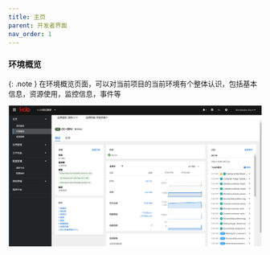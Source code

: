 ```yaml
---
title: 主页
parent: 开发者界面
nav_order: 1
---
```


### 环境概览

{: .note }
在环境概览页面，可以对当前项目的当前环境有个整体认识，包括基本信息，资源使用，监控信息，事件等

![](imgs/env.gif)